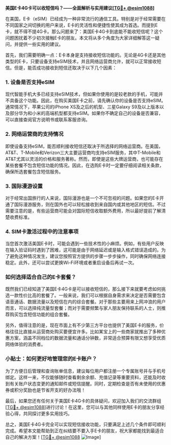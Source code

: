 **美国E卡4G卡可以收短信吗？——全面解析与实用建议[[TG💪+ @esim1088](https://t.me/s/esim1088)]**

在美国，E卡（eSIM）已经成为一种非常流行的通信工具。特别是对于经常需要在不同国家之间切换的用户来说，E卡的灵活性和便捷性使其成为首选。而提到E卡，就不得不提4G卡。那么问题来了：美国E卡4G卡到底能不能收短信呢？这个问题困扰着不少初次接触E卡的朋友。本文将从多个角度为大家详细解答这一疑问，并提供一些实用的建议。

首先，我们需要明确一点：E卡本身是支持接收短信功能的。无论是4G卡还是其他类型的E卡，只要设备支持eSIM技术，并且网络运营商允许，就可以正常接收短信。但是，能否成功接收到短信还取决于以下几个因素：

### **1. 设备是否支持eSIM**
现代智能手机大多已经支持eSIM技术，但如果你使用的是较老款的手机，可能并不具备这个功能。因此，在购买美国E卡之前，请先确认你的设备是否支持eSIM。通常情况下，苹果公司的iPhone XS及之后的机型、三星Galaxy S9及以上版本以及部分华为和小米的高端机型都支持eSIM。如果你不确定自己的设备是否兼容，可以直接查阅官方说明书或联系客服咨询。

### **2. 网络运营商的支持情况**
即使设备支持eSIM，能否顺利接收短信还取决于所选择的网络运营商。在美国，AT&T、T-Mobile和Verizon三大主要运营商均支持eSIM服务，其中T-Mobile和AT&T尤其以灵活的价格和服务著称。然而，即使是这些大牌运营商，也可能存在某些套餐不包含短信功能的情况。因此，在选购E卡时一定要仔细阅读相关条款，确保所选套餐包含短信服务。

### **3. 国际漫游设置**
对于经常出国旅行的人来说，国际漫游也是一个不可忽视的问题。如果您的E卡开通了国际漫游服务，则在国外也可以轻松接收到来自国内或其他地区的短信。不过需要注意的是，有些运营商可能会对国际短信收取额外费用，所以最好提前了解清楚收费标准。

### **4. SIM卡激活过程中的注意事项**
当您首次激活美国E卡时，可能会遇到一些技术性的小麻烦。例如，有些用户反映在输入验证码时遇到了困难，这可能是由于网络延迟或是输入格式错误造成的。为了避免这种情况发生，建议您按照官方提供的步骤一步步操作，同时确保网络连接稳定。此外，还可以尝试更换Wi-Fi环境或者重启设备后再试一次。

### **如何选择适合自己的E卡套餐？**
既然我们已经知道了美国E卡4G卡是可以接收短信的，那么接下来就要考虑如何挑选一款性价比高的套餐了。一般来说，我们可以根据自身需求来决定是否需要包含语音通话、数据流量以及短信在内的综合套餐。对于那些主要用来上网冲浪的用户而言，可以选择纯流量型套餐；而对于需要频繁与家人朋友保持联系的人士，则推荐购买包含短信功能的组合套餐。

另外，值得注意的是，现在市面上有不少第三方平台也提供了美国E卡的服务，价格往往比直接从运营商处购买要便宜许多。比如某宝上的一些商家就推出了多种优惠方案，涵盖不同档位的数据流量和通话分钟数，非常适合预算有限又想享受优质网络体验的消费者。

### **小贴士：如何更好地管理您的E卡账户？**
为了方便日后管理和查询账单信息，建议每位用户都注册一个专属账号并与手机号绑定。这样一来，不仅能够随时查看剩余余额、充值记录等重要资料，还能及时收到有关账户状态变更的通知邮件或短信提醒。同时，定期检查是否有未使用的优惠券或积分奖励也是节省开支的好办法哦！

最后，如果您还有任何关于美国E卡4G卡的具体疑问，欢迎加入我们的交流群组[[TG💪+ @esim1088](https://t.me/s/esim1088)]进行讨论！在这里，您可以与其他同样使用E卡的朋友分享经验心得，共同探讨更多实用技巧。

总之，美国E卡4G卡完全可以实现短信接收功能，只要满足上述几个条件即可顺利完成。希望本文能帮助到正在纠结要不要入手E卡的朋友，祝大家都能找到最适合自己的解决方案！[[TG💪+ @esim1088](https://t.me/s/esim1088) ![Image](https://i.postimg.cc/4NQfJmqS/Snipaste-2025-05-13-00-14-12.png)]